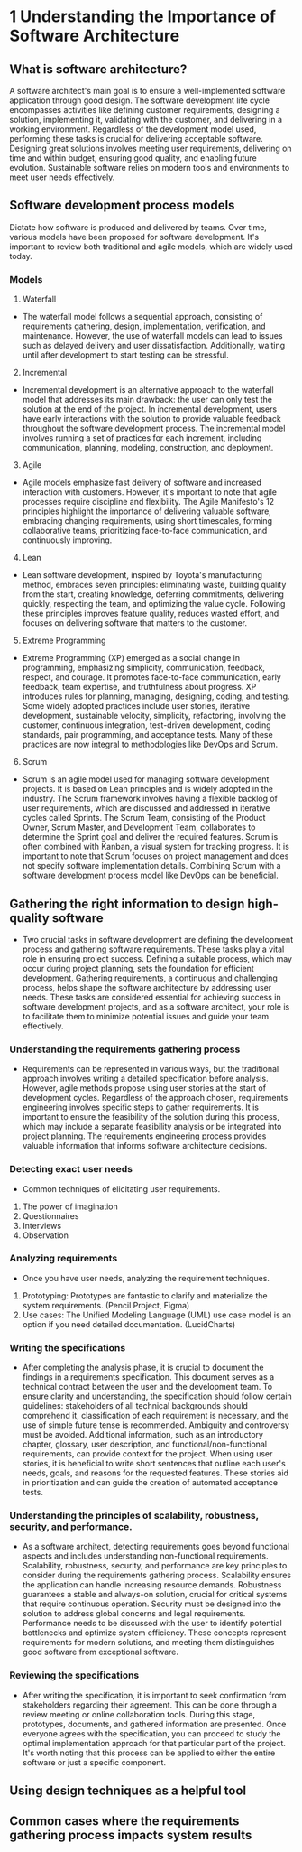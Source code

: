 # 1 Understanding the Importance of Software Architecture

## What is software architecture?
A software architect's main goal is to ensure a well-implemented software application through good design. The software development life cycle encompasses activities like defining customer requirements, designing a solution, implementing it, validating with the customer, and delivering in a working environment. Regardless of the development model used, performing these tasks is crucial for delivering acceptable software. Designing great solutions involves meeting user requirements, delivering on time and within budget, ensuring good quality, and enabling future evolution. Sustainable software relies on modern tools and environments to meet user needs effectively.
## Software development process models
Dictate how software is produced and delivered by teams. Over time, various models have been proposed for software development. It's important to review both traditional and agile models, which are widely used today.
### Models
1. Waterfall
- The waterfall model follows a sequential approach, consisting of requirements gathering, design, implementation, verification, and maintenance. However, the use of waterfall models can lead to issues such as delayed delivery and user dissatisfaction. Additionally, waiting until after development to start testing can be stressful.
2. Incremental
- Incremental development is an alternative approach to the waterfall model that addresses its main drawback: the user can only test the solution at the end of the project. In incremental development, users have early interactions with the solution to provide valuable feedback throughout the software development process. The incremental model involves running a set of practices for each increment, including communication, planning, modeling, construction, and deployment.
3. Agile
- Agile models emphasize fast delivery of software and increased interaction with customers. However, it's important to note that agile processes require discipline and flexibility. The Agile Manifesto's 12 principles highlight the importance of delivering valuable software, embracing changing requirements, using short timescales, forming collaborative teams, prioritizing face-to-face communication, and continuously improving. 
4. Lean
- Lean software development, inspired by Toyota's manufacturing method, embraces seven principles: eliminating waste, building quality from the start, creating knowledge, deferring commitments, delivering quickly, respecting the team, and optimizing the value cycle. Following these principles improves feature quality, reduces wasted effort, and focuses on delivering software that matters to the customer.
5. Extreme Programming
- Extreme Programming (XP) emerged as a social change in programming, emphasizing simplicity, communication, feedback, respect, and courage. It promotes face-to-face communication, early feedback, team expertise, and truthfulness about progress. XP introduces rules for planning, managing, designing, coding, and testing. Some widely adopted practices include user stories, iterative development, sustainable velocity, simplicity, refactoring, involving the customer, continuous integration, test-driven development, coding standards, pair programming, and acceptance tests. Many of these practices are now integral to methodologies like DevOps and Scrum.
6. Scrum
- Scrum is an agile model used for managing software development projects. It is based on Lean principles and is widely adopted in the industry. The Scrum framework involves having a flexible backlog of user requirements, which are discussed and addressed in iterative cycles called Sprints. The Scrum Team, consisting of the Product Owner, Scrum Master, and Development Team, collaborates to determine the Sprint goal and deliver the required features. Scrum is often combined with Kanban, a visual system for tracking progress. It is important to note that Scrum focuses on project management and does not specify software implementation details. Combining Scrum with a software development process model like DevOps can be beneficial.
## Gathering the right information to design high-quality software
- Two crucial tasks in software development are defining the development process and gathering software requirements. These tasks play a vital role in ensuring project success. Defining a suitable process, which may occur during project planning, sets the foundation for efficient development. Gathering requirements, a continuous and challenging process, helps shape the software architecture by addressing user needs. These tasks are considered essential for achieving success in software development projects, and as a software architect, your role is to facilitate them to minimize potential issues and guide your team effectively.
### Understanding the requirements gathering process
- Requirements can be represented in various ways, but the traditional approach involves writing a detailed specification before analysis. However, agile methods propose using user stories at the start of development cycles. Regardless of the approach chosen, requirements engineering involves specific steps to gather requirements. It is important to ensure the feasibility of the solution during this process, which may include a separate feasibility analysis or be integrated into project planning. The requirements engineering process provides valuable information that informs software architecture decisions.
### Detecting exact user needs
- Common techniques of elicitating user requirements.
1. The power of imagination
2. Questionnaires
3. Interviews
4. Observation
### Analyzing requirements
- Once you have user needs, analyzing the requirement techniques.
1. Prototyping: Prototypes are fantastic to clarify and materialize the system requirements. (Pencil Project, Figma)
2. Use cases: The Unified Modeling Language (UML) use case model is an option if you need
detailed documentation. (LucidCharts)
### Writing the specifications
- After completing the analysis phase, it is crucial to document the findings in a requirements specification. This document serves as a technical contract between the user and the development team. To ensure clarity and understanding, the specification should follow certain guidelines: stakeholders of all technical backgrounds should comprehend it, classification of each requirement is necessary, and the use of simple future tense is recommended. Ambiguity and controversy must be avoided. Additional information, such as an introductory chapter, glossary, user description, and functional/non-functional requirements, can provide context for the project. When using user stories, it is beneficial to write short sentences that outline each user's needs, goals, and reasons for the requested features. These stories aid in prioritization and can guide the creation of automated acceptance tests.
### Understanding the principles of scalability, robustness, security, and performance.
- As a software architect, detecting requirements goes beyond functional aspects and includes understanding non-functional requirements. Scalability, robustness, security, and performance are key principles to consider during the requirements gathering process. Scalability ensures the application can handle increasing resource demands. Robustness guarantees a stable and always-on solution, crucial for critical systems that require continuous operation. Security must be designed into the solution to address global concerns and legal requirements. Performance needs to be discussed with the user to identify potential bottlenecks and optimize system efficiency. These concepts represent requirements for modern solutions, and meeting them distinguishes good software from exceptional software.
### Reviewing the specifications
- After writing the specification, it is important to seek confirmation from stakeholders regarding their agreement. This can be done through a review meeting or online collaboration tools. During this stage, prototypes, documents, and gathered information are presented. Once everyone agrees with the specification, you can proceed to study the optimal implementation approach for that particular part of the project. It's worth noting that this process can be applied to either the entire software or just a specific component.
## Using design techniques as a helpful tool

## Common cases where the requirements gathering process impacts system results

